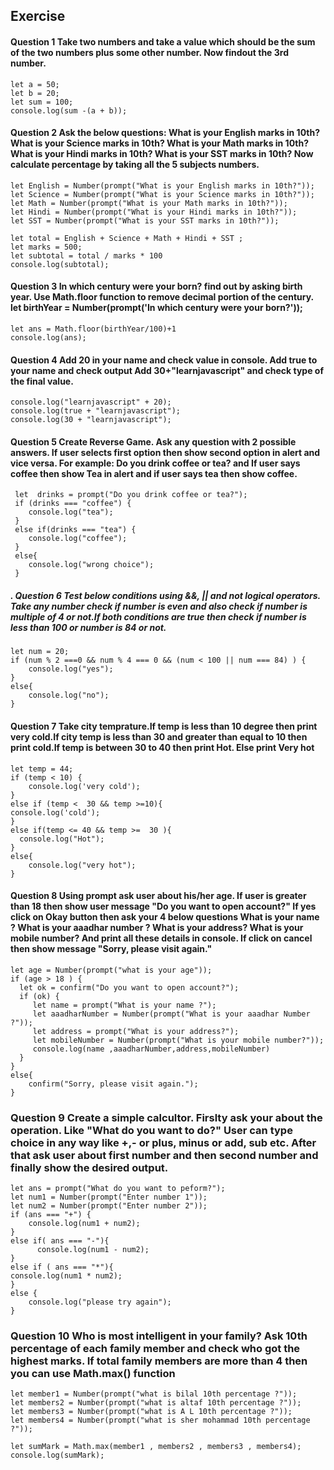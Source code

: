 ## Exercise

#### Question 1 Take two numbers and take a value which should be the sum of the two numbers plus some other number. Now findout the 3rd number.

```
let a = 50;
let b = 20;
let sum = 100;
console.log(sum -(a + b));

```
#### Question 2 Ask the below questions: What is your English marks in 10th? What is your Science marks in 10th? What is your Math marks in 10th? What is your Hindi marks in 10th? What is your SST marks in 10th? Now calculate percentage by taking all the 5 subjects numbers. 

```
let English = Number(prompt("What is your English marks in 10th?"));
let Science = Number(prompt("What is your Science marks in 10th?"));
let Math = Number(prompt("What is your Math marks in 10th?"));
let Hindi = Number(prompt("What is your Hindi marks in 10th?"));
let SST = Number(prompt("What is your SST marks in 10th?"));

let total = English + Science + Math + Hindi + SST ;
let marks = 500;
let subtotal = total / marks * 100
console.log(subtotal);
```

#### Question 3 In which century were your born? find out by asking birth year. Use Math.floor function to remove decimal portion of the century. let birthYear = Number(prompt('In which century were your born?'));


```
let ans = Math.floor(birthYear/100)+1
console.log(ans);
```
#### Question 4 Add 20 in your name and check value in console. Add true to your name and check output Add 30+"learnjavascript" and check type of the final value.


```
console.log("learnjavascript" + 20);
console.log(true + "learnjavascript");
console.log(30 + "learnjavascript");
```

#### Question 5 Create Reverse Game. Ask any question with 2 possible answers. If user selects first option then show second option in alert and vice versa. For example: Do you drink coffee or tea? and If user says coffee then show Tea in alert and if user says tea then show coffee.

```
 let  drinks = prompt("Do you drink coffee or tea?");    
 if (drinks === "coffee") {
    console.log("tea");
 }
 else if(drinks === "tea") {
    console.log("coffee");
 }
 else{
    console.log("wrong choice");
 }
```
##### . Question 6 Test below conditions using &&, || and not logical operators.  Take any number check if number is even and also check if number is multiple of 4 or not.If both conditions are true then check if number is less than 100 or number is 84 or not.

```
let num = 20;
if (num % 2 ===0 && num % 4 === 0 && (num < 100 || num === 84) ) {
    console.log("yes");
}
else{
    console.log("no");
}
```
#### Question 7  Take city temprature.If temp is less than 10 degree then print very cold.If city temp is less than 30 and greater than equal to 10 then print cold.If temp is between 30 to 40 then print Hot. Else print Very hot

```
let temp = 44;
if (temp < 10) {
    console.log('very cold');
}
else if (temp <  30 && temp >=10){
console.log('cold');
}
else if(temp <= 40 && temp >=  30 ){
  console.log("Hot");
}
else{
    console.log("very hot");
}
```
#### Question 8 Using prompt ask user about his/her age. If user is greater than 18 then show user message "Do you want to open account?" If yes click on Okay button then ask your 4 below questions What is your name ? What is your aaadhar number ? What is your address? What is your mobile number? And print all these details in console. If click on cancel then show message "Sorry, please visit again."
```
let age = Number(prompt("what is your age"));
if (age > 18 ) {
  let ok = confirm("Do you want to open account?");
  if (ok) {
     let name = prompt("What is your name ?");
     let aaadharNumber = Number(prompt("What is your aaadhar Number ?"));
     let address = prompt("What is your address?");
     let mobileNumber = Number(prompt("What is your mobile number?"));
     console.log(name ,aaadharNumber,address,mobileNumber)
  }
}
else{
    confirm("Sorry, please visit again.");
}

```
### Question 9 Create a simple calcultor. Firslty ask your about the operation. Like "What do you want to do?" User can type choice in any way like +,- or plus, minus or add, sub etc. After that ask user about first number and then second number and finally show the desired output.
```
let ans = prompt("What do you want to peform?");
let num1 = Number(prompt("Enter number 1"));
let num2 = Number(prompt("Enter number 2"));
if (ans === "+") {
    console.log(num1 + num2);
}
else if( ans === "-"){
      console.log(num1 - num2);
}
else if ( ans === "*"){
console.log(num1 * num2);
}
else {
    console.log("please try again");
}
```
### Question 10 Who is most intelligent in your family? Ask 10th percentage of each family member and check who got the highest marks. If total family members are more than 4 then you can use Math.max() function
```
let member1 = Number(prompt("what is bilal 10th percentage ?"));
let members2 = Number(prompt("what is altaf 10th percentage ?"));
let members3 = Number(prompt("what is A L 10th percentage ?"));
let members4 = Number(prompt("what is sher mohammad 10th percentage ?"));

let sumMark = Math.max(member1 , members2 , members3 , members4);
console.log(sumMark);
```
